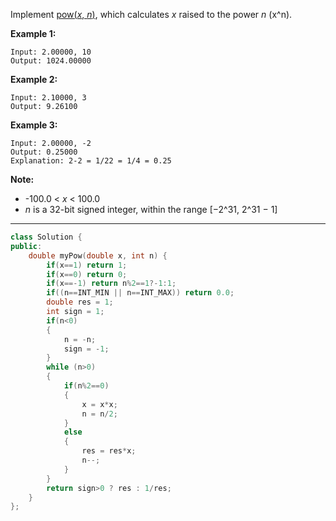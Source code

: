 Implement [pow(*x*, *n*)](http://www.cplusplus.com/reference/valarray/pow/), which calculates *x* raised to the power *n* (x^n).

**Example 1:**

```
Input: 2.00000, 10
Output: 1024.00000
```

**Example 2:**

```
Input: 2.10000, 3
Output: 9.26100
```

**Example 3:**

```
Input: 2.00000, -2
Output: 0.25000
Explanation: 2-2 = 1/22 = 1/4 = 0.25
```

**Note:**

- -100.0 < *x* < 100.0
- *n* is a 32-bit signed integer, within the range [−2^31, 2^31 − 1]

---

```cpp
class Solution {
public:
    double myPow(double x, int n) {
        if(x==1) return 1;
        if(x==0) return 0;
        if(x==-1) return n%2==1?-1:1;
        if((n==INT_MIN || n==INT_MAX)) return 0.0;
        double res = 1;
        int sign = 1;
        if(n<0)
        {
            n = -n;
            sign = -1;
        }
        while (n>0)
        {
            if(n%2==0)
            {
                x = x*x;
                n = n/2;
            }
            else
            {
                res = res*x;
                n--;
            }
        }
        return sign>0 ? res : 1/res;
    }
};
```

